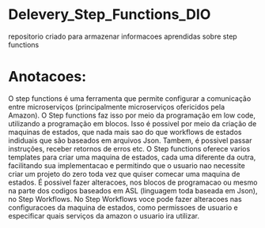 # Delevery_Step_Functions_DIO
repositorio criado para armazenar informacoes aprendidas sobre step functions


# Anotacoes:

O step functions é uma ferramenta que permite configurar a comunicação entre microserviços (principalmente microserviços ofericidos pela Amazon). O Step functions faz isso por meio da programação em low code, utilizando a programação em blocos.
Isso é possivel por meio da criação de maquinas de estados, que nada mais sao do que workflows de estados indiduais que são baseados em arquivos Json. Tambem, é possivel passar instruções, receber retornos de erros etc.
O Step functions oferece varios templates para criar uma maquina de estados, cada uma diferente da outra, facilitando sua implementacao e permitindo que o usuario nao necessite criar um projeto do zero toda vez que quiser comecar uma maquina de estados.
É possivel fazer alteracoes, nos blocos de programacao ou mesmo na parte dos codigos baseados em ASL (linguagem toda baseada em Json), no Step Workflows.
No Step Workflows voce pode fazer alteracoes nas configuracoes da maquina de estados, como permissoes de usuario e especificar quais serviços da amazon o usuario ira utilizar.


